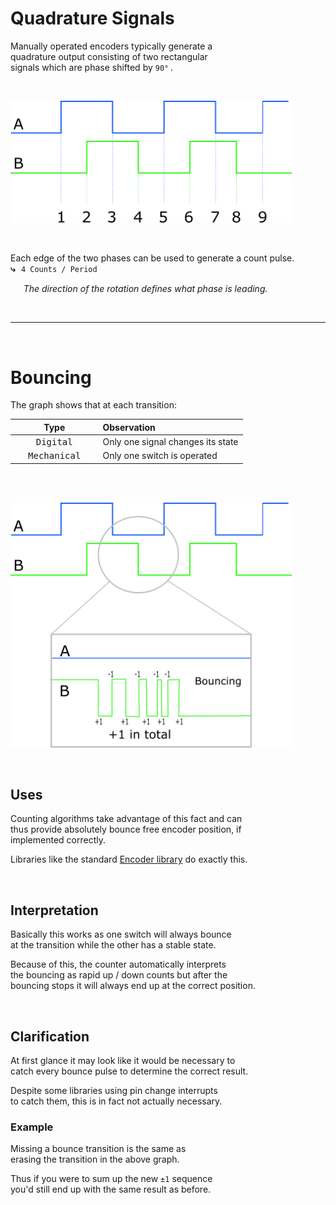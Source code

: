 
# Quadrature Signals

Manually operated encoders typically generate a <br>
quadrature output consisting of two rectangular <br>
signals which are phase shifted by `90°` .

<br>

<img 
    src = '../Resources/Image/Quadrature.png' 
    title = 'quadrature signal' 
    width = 450 
/>

<br>

Each edge of the two phases can be used to generate a count pulse. <br>
**⤷** `4 Counts / Period`

   *The direction of the rotation defines what phase is leading.*

<br>

---

<br>



# Bouncing

The graph shows that at each transition:

| Type                    | Observation
|:-----------------------:|:-----------
| <kbd>    Digital    </kbd> | Only one signal changes its state
| <kbd> Mechanical </kbd> | Only one switch is operated 

<br>
<br>

<img 
    src = '../Resources/Image/Bounce.png' 
    title = 'Bouncing Signal'
    width = 450 
/>

<br>

## Uses

Counting algorithms take advantage of this fact and can <br>
thus provide absolutely bounce free encoder position, if <br>
implemented correctly.

Libraries like the standard [Encoder library] do exactly this.

<br>

## Interpretation

Basically this works as one switch will always bounce <br>
at the transition while the other has a stable state.

Because of this, the counter automatically interprets <br>
the bouncing as rapid up / down counts but after the <br>
bouncing stops it will always end up at the correct position.

<br>

## Clarification

At first glance it may look like it would be necessary to <br>
catch every bounce pulse to determine the correct result.

Despite some libraries using pin change interrupts <br>
to catch them, this is in fact not actually necessary.

### Example

Missing a bounce transition is the same as <br>
erasing the transition in the above graph.

Thus if you were to sum up the new `±1` sequence <br>
you'd still end up with the same result as before.


<!---------------------------------------------------------------->

[Encoder Library]: https://github.com/PaulStoffregen/Encoder
